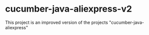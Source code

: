 # cucumber-java-aliexpress-v2
This project is an improved version of the projects "cucumber-java-aliexpress"

